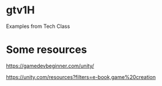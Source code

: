 # gtv1H
Examples from Tech Class

# Some resources
https://gamedevbeginner.com/unity/

https://unity.com/resources?filters=e-book,game%20creation
